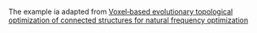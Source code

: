 The example ia adapted from [Voxel‑based evolutionary topological optimization of connected structures for natural frequency optimization](https://doi.org/10.1007/s10999-024-09722-8)

